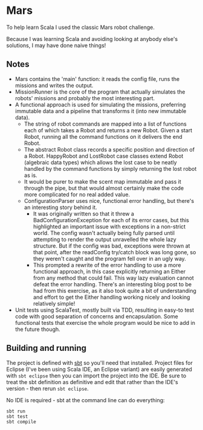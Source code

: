 # Mars

To help learn Scala I used the classic Mars robot challenge.

Because I was learning Scala and avoiding looking at anybody else's solutions, I may have done naive things!

## Notes

- Mars contains the 'main' function: it reads the config file, runs the missions and writes the output.
- MissionRunner is the core of the program that actually simulates the robots' missions and probably the most interesting part.
- A functional approach is used for simulating the missions, preferring immutable data and a pipeline that transforms it (into new immutable data).
    - The string of robot commands are mapped into a list of functions each of which takes a Robot and returns a new Robot. Given a start Robot, running all the command functions on it delivers the end Robot.
    - The abstract Robot class records a specific position and direction of a Robot. HappyRobot and LostRobot case classes extend Robot (algebraic data types) which allows the lost case to be neatly handled by the command functions by simply returning the lost robot as is.
    - It would be purer to make the scent map immutable and pass it through the pipe, but that would almost certainly make the code more complicated for no real added value.
    - ConfigurationParser uses nice, functional error handling, but there's an interesting story behind it.
        - It was originally written so that it threw a BadConfigurationException for each of its error cases, but this highlighted an important issue with exceptions in a non-strict world. The config wasn't actually being fully parsed until attempting to render the output unravelled the whole lazy structure. But if the config was bad, exceptions were thrown at that point, after the readConfig try/catch block was long gone, so they weren't caught and the program fell over in an ugly way.
        - This prompted a rewrite of the error handling to use a more functional approach, in this case explicitly returning an Either from any method that could fail. This way lazy evaluation cannot defeat the error handling. There's an interesting blog post to be had from this exercise, as it also took quite a bit of understanding and effort to get the Either handling working nicely and looking relatively simple!
- Unit tests using ScalaTest, mostly built via TDD, resulting in easy-to test code with good separation of concerns and encapsulation. Some functional tests that exercise the whole program would be nice to add in the future though.

## Building and running

The project is defined with [sbt](http://www.scala-sbt.org) so you'll need that installed. Project files for Eclipse (I've been using Scala IDE, an Eclipse variant) are easily generated with `sbt eclipse` then you can import the project into the IDE. Be sure to treat the sbt definition as definitive and edit that rather than the IDE's version - then rerun `sbt eclipse`.

No IDE is required - sbt at the command line can do everything:

    sbt run
    sbt test
    sbt compile